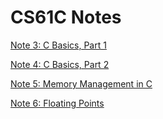 # CS61C Notes

[Note 3: C Basics, Part 1](61cNote3.pdf)

[Note 4: C Basics, Part 2](61cNote4.pdf)

[Note 5: Memory Management in C](61cNote5.pdf)

[Note 6: Floating Points](61cNote6.pdf)
